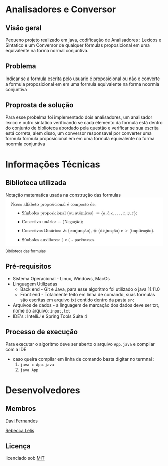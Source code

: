 # Analisadores e Conversor

## Visão geral
Pequeno projeto realizado em java, codificação de Analisadores : Lexicos e Sintatico e um Conversor de qualquer fórmulas proposicional em uma equivalente na forma normal conjuntiva.

## Problema
Indicar se a formula escrita pelo usuario é proposicional ou não e converte a formula proposicional em em uma formula equivalente na forma noormla conjuntiva

## Proprosta de solução
Para esse probelma foi implementado dois analisadores, um analisador lexico e outro sintatico verificando se cada elemento da formula está dentro do conjunto de 
biblioteca abordado pela questão e verificar se sua escrita está correta, alem disso, um conversor responsavel por converter  uma formula formula proposicional em em uma formula equivalente na forma noormla conjuntiva

# Informações Técnicas
## Biblioteca utilizada
Notação matematica usada na construção das formulas
<img src = "https://github.com/LopesRebecca/Analisadores/blob/main/biblioteca.jpeg" width="800"><br><sub>Biblioteca das formulas</sub>

## Pré-requisitos
* Sistema Operacional - Linux, Windows, MacOs
* Linguagem Utilizadas
    * Back end - Git e Java, para esse algoritmo foi utilizado o java 11.11.0
    * Front end - Totalmente feito em linha de comando, suas formulas são escritas em arquivo txt contido dentro da pasta `src`
* Arquivos de dados - a linguagem de marcação dos dados deve ser txt, nome do arquivo: `input.txt`
* IDE's : IntelliJ e Spring Tools Suite 4

## Processo de execução
Para executar o algoritmo deve ser aberto o arquivo `App.java` e compilar com a IDE
* caso queira compilar em linha de comando basta digitar no termnal : 
  1. `java c App.java`
  2. `java App`


# Desenvolvedores

## Membros
[Davi Fernandes](https://github.com/Davizex)

[Rebecca Lelis](https://github.com/LopesRebecca)



## Licença

licenciado sob [MIT](https://github.com/erikyryan/trabalho-de-poo/blob/main/LICENSE)

